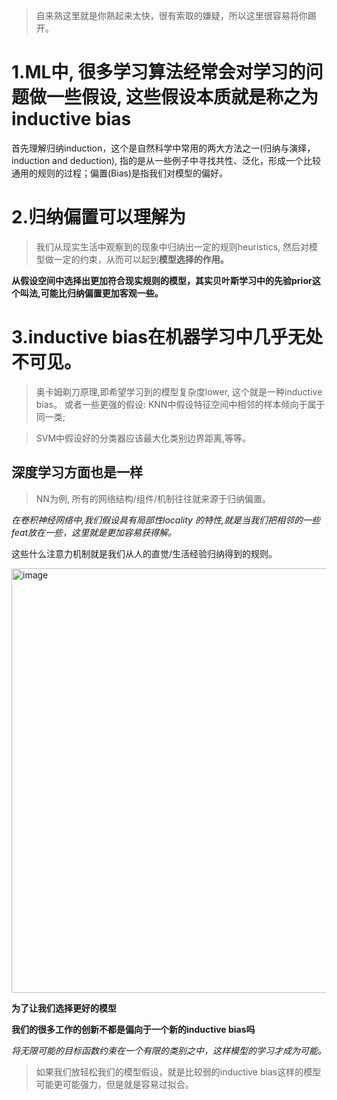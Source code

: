 >自来熟这里就是你熟起来太快，很有索取的嫌疑，所以这里很容易将你踢开。
# 1.ML中, 很多学习算法经常会对学习的问题做一些假设, 这些假设本质就是称之为inductive bias

首先理解归纳induction，这个是自然科学中常用的两大方法之一(归纳与演绎，induction and deduction), 指的是从一些例子中寻找共性、泛化，形成一个比较通用的规则的过程；偏置(Bias)是指我们对模型的偏好。

# 2.归纳偏置可以理解为
>我们从现实生活中观察到的现象中归纳出一定的规则heuristics, 然后对模型做一定的约束，从而可以起到**模型选择的作用。**

**从假设空间中选择出更加符合现实规则的模型，其实贝叶斯学习中的先验prior这个叫法,可能比归纳偏置更加客观一些。**

# 3.inductive bias在机器学习中几乎无处不可见。
>奥卡姆剃刀原理,即希望学习到的模型复杂度lower, 这个就是一种inductive bias。
>或者一些更强的假设: KNN中假设特征空间中相邻的样本倾向于属于同一类;

>SVM中假设好的分类器应该最大化类别边界距离,等等。

## 深度学习方面也是一样
>NN为例, 所有的网络结构/组件/机制往往就来源于归纳偏置。

*在卷积神经网络中,我们假设具有局部性locality 的特性,就是当我们把相邻的一些feat放在一些，这里就是更加容易获得解。*

这些什么注意力机制就是我们从人的直觉/生活经验归纳得到的规则。

<img width="679" alt="image" src="https://user-images.githubusercontent.com/40928887/124966842-54d53400-e056-11eb-976c-b588262046ce.png">

**为了让我们选择更好的模型**

**我们的很多工作的创新不都是偏向于一个新的inductive bias吗**

*将无限可能的目标函数约束在一个有限的类别之中，这样模型的学习才成为可能。*

>如果我们放轻松我们的模型假设，就是比较弱的inductive bias这样的模型可能更可能强力，但是就是容易过拟合。

